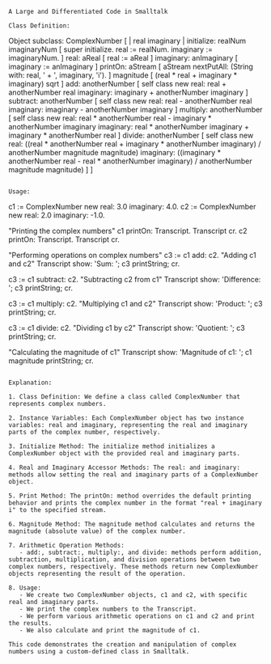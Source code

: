 ```smalltalk
A Large and Differentiated Code in Smalltalk

Class Definition:
```
Object subclass: ComplexNumber [
  | real imaginary |
  initialize: realNum imaginaryNum [
    super initialize.
    real := realNum.
    imaginary := imaginaryNum.
  ]
  real: aReal [ real := aReal ]
  imaginary: anImaginary [ imaginary := anImaginary ]
  printOn: aStream [ aStream nextPutAll: (String with: real, ' + ', imaginary, 'i'). ]
  magnitude [ (real * real + imaginary * imaginary) sqrt ]
  add: anotherNumber [ self class new real: real + anotherNumber real imaginary: imaginary + anotherNumber imaginary ]
  subtract: anotherNumber [ self class new real: real - anotherNumber real imaginary: imaginary - anotherNumber imaginary ]
  multiply: anotherNumber [ self class new real: real * anotherNumber real - imaginary * anotherNumber imaginary imaginary: real * anotherNumber imaginary + imaginary * anotherNumber real ]
  divide: anotherNumber [ self class new real: ((real * anotherNumber real + imaginary * anotherNumber imaginary) / anotherNumber magnitude magnitude) imaginary: ((imaginary * anotherNumber real - real * anotherNumber imaginary) / anotherNumber magnitude magnitude) ]
]
```

Usage:
```
c1 := ComplexNumber new real: 3.0 imaginary: 4.0.
c2 := ComplexNumber new real: 2.0 imaginary: -1.0.

"Printing the complex numbers"
c1 printOn: Transcript.
Transcript cr.
c2 printOn: Transcript.
Transcript cr.

"Performing operations on complex numbers"
c3 := c1 add: c2.
"Adding c1 and c2"
Transcript show: 'Sum: '; c3 printString; cr.

c3 := c1 subtract: c2.
"Subtracting c2 from c1"
Transcript show: 'Difference: '; c3 printString; cr.

c3 := c1 multiply: c2.
"Multiplying c1 and c2"
Transcript show: 'Product: '; c3 printString; cr.

c3 := c1 divide: c2.
"Dividing c1 by c2"
Transcript show: 'Quotient: '; c3 printString; cr.

"Calculating the magnitude of c1"
Transcript show: 'Magnitude of c1: '; c1 magnitude printString; cr.
```

Explanation:

1. Class Definition: We define a class called ComplexNumber that represents complex numbers.

2. Instance Variables: Each ComplexNumber object has two instance variables: real and imaginary, representing the real and imaginary parts of the complex number, respectively.

3. Initialize Method: The initialize method initializes a ComplexNumber object with the provided real and imaginary parts.

4. Real and Imaginary Accessor Methods: The real: and imaginary: methods allow setting the real and imaginary parts of a ComplexNumber object.

5. Print Method: The printOn: method overrides the default printing behavior and prints the complex number in the format "real + imaginary i" to the specified stream.

6. Magnitude Method: The magnitude method calculates and returns the magnitude (absolute value) of the complex number.

7. Arithmetic Operation Methods:
   - add:, subtract:, multiply:, and divide: methods perform addition, subtraction, multiplication, and division operations between two complex numbers, respectively. These methods return new ComplexNumber objects representing the result of the operation.

8. Usage:
   - We create two ComplexNumber objects, c1 and c2, with specific real and imaginary parts.
   - We print the complex numbers to the Transcript.
   - We perform various arithmetic operations on c1 and c2 and print the results.
   - We also calculate and print the magnitude of c1.

This code demonstrates the creation and manipulation of complex numbers using a custom-defined class in Smalltalk.